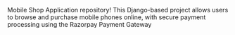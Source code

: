 
Mobile Shop Application repository! This Django-based project allows users to browse and purchase mobile phones online, with secure payment processing using the Razorpay Payment Gateway
